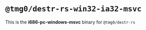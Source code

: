 # `@tmg0/destr-rs-win32-ia32-msvc`

This is the **i686-pc-windows-msvc** binary for `@tmg0/destr-rs`
